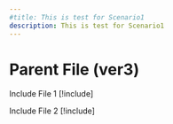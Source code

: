 ```yaml
---
#title: This is test for Scenario1
description: This is test for Scenario1
---
```


# Parent File (ver3)

Include File 1
[!include[](./includes/Scenario1_includeFile1.md)]

Include File 2
[!include[](./includes/Scenario1_includeFile2.md)]
